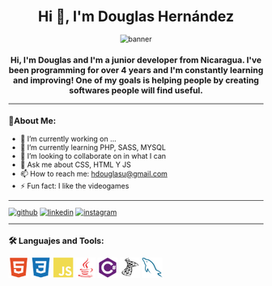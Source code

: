 <!-- ### Hi there 👋 -->
<div id="header" align="center">
    <h1 align="center">Hi 👋, I'm Douglas Hernández</h1>    
    <img src="https://cdn.cp.adobe.io/content/2/dcx/42d221e5-007e-43a7-be99-938ad6d67efb/rendition/preview.jpg/version/1/format/jpg/dimension/width/size/1200" alt="banner">    
     <h3 aling="center">
        Hi, I'm Douglas and I'm a junior developer from Nicaragua. 
        I've been programming for over 4 years and I'm constantly learning and improving! 
        One of my goals is helping people by creating softwares people will find useful.
    </h3>
</div>

---
### 📖About Me: 
- 🔭 I’m currently working on ...
- 🌱 I’m currently learning PHP, SASS, MYSQL
- 👯 I’m looking to collaborate on in what I can
- 💬 Ask me about CSS, HTML Y JS
- 📫 How to reach me: hdouglasu@gmail.com
- ⚡ Fun fact: I like the videogames

---
[<img src='https://cdn.jsdelivr.net/npm/simple-icons@3.0.1/icons/github.svg' alt='github' height='40'>](https://github.com/https://github.com/Douglas-i)  [<img src='https://cdn.jsdelivr.net/npm/simple-icons@3.0.1/icons/linkedin.svg' alt='linkedin' height='40'>](https://www.linkedin.com/in/Douglass/)  [<img src='https://cdn.jsdelivr.net/npm/simple-icons@3.0.1/icons/instagram.svg' alt='instagram' height='40'>](https://www.instagram.com/https://www.instagram.com/douglashdz27//)  

<!-- <a href='https://docs.github.com/en/developers'><img src='https://raw.githubusercontent.com/acervenky/animated-github-badges/master/assets/devbadge.gif' width='40' height='40'></a> <a href='https://github.com/pricing'><img src='https://raw.githubusercontent.com/acervenky/animated-github-badges/master/assets/pro.gif' width='40' height='40'></a>  -->

---
<div aling="center">
    <h3> 🛠️ Languajes and Tools:</h3>
    <div>
        <img src="https://github.com/devicons/devicon/blob/master/icons/html5/html5-plain.svg" alt="HTML" title="HTML5" width="40" height="40">
        <img src="https://github.com/devicons/devicon/blob/master/icons/css3/css3-plain.svg" alt="css3" title="css3" width="40" height="40">
        <img src="https://github.com/devicons/devicon/blob/master/icons/javascript/javascript-plain.svg" alt="javascript" title="javascript" width="40" height="40">
        <img src="https://github.com/devicons/devicon/blob/master/icons/java/java-plain.svg" alt="java" title="java" width="40" height="40">
        <img src="https://github.com/devicons/devicon/blob/master/icons/csharp/csharp-plain.svg" alt="java" title="java" width="40" height="40">
        <img src="https://github.com/devicons/devicon/blob/master/icons/microsoftsqlserver/microsoftsqlserver-plain.svg" alt="sqlserver" title="sqlserver" width="40" height="40">
        <img src="https://github.com/devicons/devicon/blob/master/icons/mysql/mysql-plain.svg" alt="mysql" title="mysql" width="40" height="40">
    </div>
</div>

<!-- ------------- Probando una segunda versión -------------  -->

<!-- ### Hi there 👋, My name is Douglas
#### I am Junior Developer from Nicaragua
![I am Junior Developer from Nicaragua](https://cdn.cp.adobe.io/content/2/dcx/42d221e5-007e-43a7-be99-938ad6d67efb/rendition/preview.jpg/version/1/format/jpg/dimension/width/size/1200)

I'm been practicing programming for over 3 years and I'm always learning and always improving! My goals are to help people and creating software that people find useful.

Skills: / JS / HTML / CSS

- 🔭 I’m currently working on this page. 


[<img src='https://cdn.jsdelivr.net/npm/simple-icons@3.0.1/icons/github.svg' alt='github' height='40'>](https://github.com/https://github.com/Douglas-i)  [<img src='https://cdn.jsdelivr.net/npm/simple-icons@3.0.1/icons/linkedin.svg' alt='linkedin' height='40'>](https://www.linkedin.com/in/Douglass/)  [<img src='https://cdn.jsdelivr.net/npm/simple-icons@3.0.1/icons/instagram.svg' alt='instagram' height='40'>](https://www.instagram.com/https://www.instagram.com/douglashdz27//)  

<a href='https://docs.github.com/en/developers'><img src='https://raw.githubusercontent.com/acervenky/animated-github-badges/master/assets/devbadge.gif' width='40' height='40'></a> <a href='https://github.com/pricing'><img src='https://raw.githubusercontent.com/acervenky/animated-github-badges/master/assets/pro.gif' width='40' height='40'></a> 

![GitHub Activity Graph](https://activity-graph.herokuapp.com/graph?username=https://github.com/Douglas-i)  

![Profile views](https://gpvc.arturio.dev/https://github.com/Douglas-i)   -->

<!--
**Douglas-i/Douglas-i** is a ✨ _special_ ✨ repository because its `README.md` (this file) appears on your GitHub profile.

Here are some ideas to get you started:

- 🔭 I’m currently working on ...
- 🌱 I’m currently learning ...
- 👯 I’m looking to collaborate on ...
- 🤔 I’m looking for help with ...
- 💬 Ask me about ...
- 📫 How to reach me: ...
- 😄 Pronouns: ...
- ⚡ Fun fact: ...
-->
